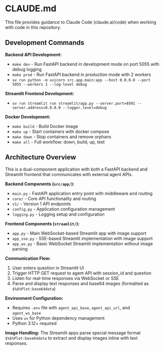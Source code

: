 # CLAUDE.md

This file provides guidance to Claude Code (claude.ai/code) when working with code in this repository.

## Development Commands

**Backend API Development:**
- `make dev` - Run FastAPI backend in development mode on port 5055 with debug logging
- `make prod` - Run FastAPI backend in production mode with 2 workers
- `uv run python -m uvicorn src.app.main:app --host 0.0.0.0 --port 5055 --workers 1 --log-level debug`

**Streamlit Frontend Development:**
- `uv run streamlit run streamlit/app.py --server.port=8501 --server.address=0.0.0.0 --logger.level=debug`

**Docker Development:**
- `make build` - Build Docker image
- `make up` - Start containers with docker compose
- `make down` - Stop containers and remove orphans
- `make all` - Full workflow: down, build, up, test

## Architecture Overview

This is a dual-component application with both a FastAPI backend and Streamlit frontend that communicates with external agent APIs.

**Backend Components (`src/app/`):**
- `main.py` - FastAPI application entry point with middleware and routing
- `core/` - Core API functionality and routing
- `v1/` - Version 1 API endpoints
- `config.py` - Application configuration management
- `logging.py` - Logging setup and configuration

**Frontend Components (`streamlit/`):**
- `app.py` - Main WebSocket-based Streamlit app with image support
- `app_sse.py` - SSE-based Streamlit implementation with image support  
- `app_ws.py` - Basic WebSocket Streamlit implementation without image parsing

**Communication Flow:**
1. User enters question in Streamlit UI
2. Trigger HTTP GET request to agent API with session_id and question
3. Listen for real-time responses via WebSocket or SSE
4. Parse and display text responses and base64 images (formatted as `$%$%Plot:base64data`)

**Environment Configuration:**
- Requires `.env` file with `agent_api_base`, `agent_api_url`, and `agent_ws_base`
- Uses `uv` for Python dependency management
- Python 3.12+ required

**Image Handling:**
The Streamlit apps parse special message format `$%$%Plot:base64data` to extract and display images inline with text responses.